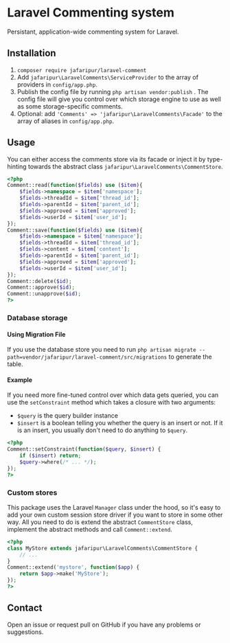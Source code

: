 # Laravel Commenting system

Persistant, application-wide commenting system for Laravel.

## Installation

1. `composer require jafaripur/laravel-comment`
2. Add `jafaripur\LaravelComments\ServiceProvider` to the array of providers in `config/app.php`.
3. Publish the config file by running `php artisan vendor:publish` . The config file will give you control over which storage engine to use as well as some storage-specific comments.
4. Optional: add `'Comments' => 'jafaripur\LaravelComments\Facade'` to the array of aliases in `config/app.php`.

## Usage

You can either access the comments store via its facade or inject it by type-hinting towards the abstract class `jafaripur\LaravelComments\CommentStore`.

```php
<?php
Comment::read(function($fields) use ($item){
    $fields->namespace = $item['namespace'];
    $fields->threadId = $item['thread_id'];
    $fields->parentId = $item['parent_id'];
    $fields->approved = $item['approved'];
    $fields->userId = $item['user_id'];
});
Comment::save(function($fields) use ($item){
    $fields->namespace = $item['namespace'];
    $fields->threadId = $item['thread_id'];
    $fields->content = $item['content'];
    $fields->parentId = $item['parent_id'];
    $fields->approved = $item['approved'];
    $fields->userId = $item['user_id'];
});
Comment::delete($id);
Comment::approve($id);
Comment::unapprove($id);
?>
```

### Database storage

#### Using Migration File

If you use the database store you need to run `php artisan migrate --path=vendor/jafaripur/laravel-comment/src/migrations` to generate the table.

#### Example

If you need more fine-tuned control over which data gets queried, you can use the `setConstraint` method which takes a closure with two arguments:

- `$query` is the query builder instance
- `$insert` is a boolean telling you whether the query is an insert or not. If it is an insert, you usually don't need to do anything to `$query`.

```php
<?php
Comment::setConstraint(function($query, $insert) {
    if ($insert) return;
    $query->where(/* ... */);
});
?>
```

### Custom stores

This package uses the Laravel `Manager` class under the hood, so it's easy to add your own custom session store driver if you want to store in some other way. All you need to do is extend the abstract `CommentStore` class, implement the abstract methods and call `Comment::extend`.

```php
<?php
class MyStore extends jafaripur\LaravelComments\CommentStore {
    // ...
}
Comment::extend('mystore', function($app) {
    return $app->make('MyStore');
});
?>
```

## Contact

Open an issue or request pull on GitHub if you have any problems or suggestions.